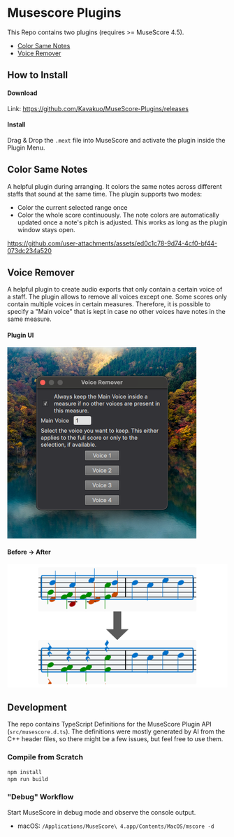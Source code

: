 
# Musescore Plugins
This Repo contains two plugins (requires >= MuseScore 4.5).
- [Color Same Notes](#color-same-notes)
- [Voice Remover](#voice-remover)

## How to Install

#### Download
Link: https://github.com/Kavakuo/MuseScore-Plugins/releases


#### Install
Drag & Drop the `.mext` file into MuseScore and activate the plugin inside the Plugin Menu.


## Color Same Notes
A helpful plugin during arranging. It colors the same notes across different staffs that sound at the same time.
The plugin supports two modes:
- Color the current selected range once
- Color the whole score continuously. The note colors are automatically updated once a note's pitch is adjusted. This works as long as the plugin window stays open.

https://github.com/user-attachments/assets/ed0c1c78-9d74-4cf0-bf44-073dc234a520



## Voice Remover
A helpful plugin to create audio exports that only contain a certain voice of a staff. The plugin allows to remove all voices except one. Some scores only contain multiple voices in certain measures. Therefore, it is possible to specify a "Main voice" that is kept in case no other voices have notes in the same measure.

#### Plugin UI

![](Pictures/VoiceRemoverSettings.png)

#### Before -> After
![](_VoiceRemover.png)



## Development
The repo contains TypeScript Definitions for the MuseScore Plugin API (`src/musescore.d.ts`). The definitions were mostly generated by AI from the C++ header files, so there might be a few issues, but feel free to use them.

### Compile from Scratch
```shell
npm install
npm run build

```

### "Debug" Workflow
Start MuseScore in debug mode and observe the console output.
- macOS: `/Applications/MuseScore\ 4.app/Contents/MacOS/mscore -d`


